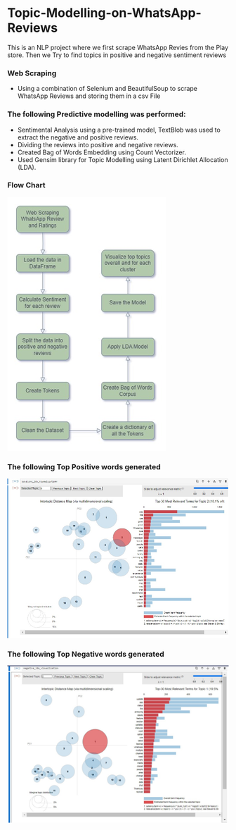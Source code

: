 # Topic-Modelling-on-WhatsApp-Reviews

This is an NLP project where we first scrape WhatsApp Revies from the Play store. Then we Try to find topics in positive and negative sentiment reviews

### Web Scraping

- Using a combination of Selenium and BeautifulSoup to scrape WhatsApp Reviews and storing them in a csv File


### The following Predictive modelling was performed:

- Sentimental Analysis using a pre-trained model, TextBlob was used to extract the negative and positive reviews.
- Dividing the reviews into positive and negative reviews.
- Created Bag of Words Embedding using Count Vectorizer.
- Used Gensim library for Topic Modelling using Latent Dirichlet Allocation (LDA).

### Flow Chart
![Flowchart1](Visualisations/Flowchart.jpg)

### The following Top Positive words generated

![positive](Visualisations/positive%20words.jpg)

### The following Top Negative words generated

![negative](Visualisations/negative%20words.jpg)



